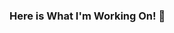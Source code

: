 ### Here is What I'm Working On! 👋

<!--
**iisc-scv/iisc-scv** is a ✨ _special_ ✨ repository because its `README.md` (this file) appears on your GitHub profile.

Here are some ideas to get you started:

- 🔭 I’m currently working on ...Designing and developing Virtual Lab using Unity3D Game Engine!
- 🌱 I’m currently learning ... Paralle computing!
- 👯 I’m looking to collaborate on ...NLP, ML, AI.
- 🤔 I’m looking for help with ...TTS and SST for Indian languages(Hindi, Tamil, Kannada, Bengali, etc.)
- 💬 Ask me about ...Anything!
- 📫 How to reach me: ...subhashc.iisc@gmail.com
- 😄 Pronouns: ...He/Him
- ⚡ Fun fact: ...I am finish!
-->

